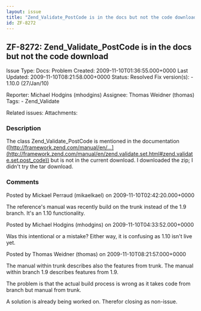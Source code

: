```yaml
---
layout: issue
title: "Zend_Validate_PostCode is in the docs but not the code download"
id: ZF-8272
---
```


ZF-8272: Zend\_Validate\_PostCode is in the docs but not the code download
--------------------------------------------------------------------------

 Issue Type: Docs: Problem Created: 2009-11-10T01:36:55.000+0000 Last Updated: 2009-11-10T08:21:58.000+0000 Status: Resolved Fix version(s): - 1.10.0 (27/Jan/10)
 
 Reporter:  Michael Hodgins (mhodgins)  Assignee:  Thomas Weidner (thomas)  Tags: - Zend\_Validate
 
 Related issues: 
 Attachments: 
### Description

The class Zend\_Validate\_PostCode is mentioned in the documentation ([http://framework.zend.com/manual/en/…](http://framework.zend.com/manual/en/zend.validate.set.html#zend.validate.set.post_code)) but is not in the current download. I downloaded the zip; I didn't try the tar download.

 

 

### Comments

Posted by Mickael Perraud (mikaelkael) on 2009-11-10T02:42:20.000+0000

The reference's manual was recently build on the trunk instead of the 1.9 branch. It's an 1.10 functionality.

 

 

Posted by Michael Hodgins (mhodgins) on 2009-11-10T04:33:52.000+0000

Was this intentional or a mistake? Either way, it is confusing as 1.10 isn't live yet.

 

 

Posted by Thomas Weidner (thomas) on 2009-11-10T08:21:57.000+0000

The manual within trunk describes also the features from trunk. The manual within branch 1.9 describes features from 1.9.

The problem is that the actual build process is wrong as it takes code from branch but manual from trunk.

A solution is already being worked on. Therefor closing as non-issue.

 

 